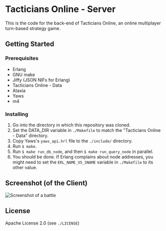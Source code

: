 # Tacticians Online - Server
This is the code for the back-end of Tacticians Online, an online
multiplayer turn-based strategy game.

## Getting Started

### Prerequisites
* Erlang
* GNU make
* Jiffy (JSON NIFs for Erlang)
* Tacticians Online - Data
* Ataxia
* Yaws
* m4

### Installing
1. Go into the directory in which this repository was cloned.
2. Set the DATA\_DIR variable in `./Makefile` to match the "Tacticians Online -
   Data" directory.
3. Copy Yaws's `yaws_api.hrl` file to the `./include/` directory.
4. Run `$ make`.
5. Run `$ make run_db_node`, and then `$ make run_query_node` in parallel.
6. You should be done. If Erlang complains about node addresses, you might need
   to set the `ERL_NAME_VS_SNAME` variable in `./Makefile` to its other value.

## Screenshot (of the Client)
![Screenshot of a battle](https://noot-noot.org/to-2018-09-07.png)

## License
Apache License 2.0 (see `./LICENSE`)
